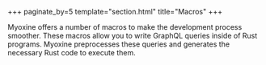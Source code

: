 +++
paginate_by=5
template="section.html"
title="Macros"
+++

Myoxine offers a number of macros to make the development process smoother. These macros allow you
to write GraphQL queries inside of Rust programs. Myoxine preprocesses these queries and generates
the necessary Rust code to execute them.